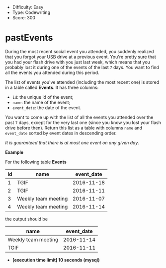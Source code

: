 - Difficulty: Easy
- Type: Codewriting
- Score: 300

# pastEvents

During the most recent social event you attended, you suddenly realized that you forgot your USB drive at a previous event. You're pretty sure that you had your flash drive with you just last week, which means that you probably lost it during one of the events of the last `7` days. You want to find all the events you attended during this period.

The list of events you've attended (including the most recent one) is stored in a table called **Events**. It has three columns:

- `id`: the unique id of the event;
- `name`: the name of the event;
- `event_date`: the date of the event.

You want to come up with the list of all the events you attended over the past `7` days, except for the very last one (since you know you lost your flash drive before then). Return this list as a table with columns `name` and `event_date` sorted by event dates in descending order.

*It is guaranteed that there is at most one event on any given day*.

**Example**

For the following table **Events**

| id   | name                | event_date |
| ---- | ------------------- | ---------- |
| 1    | TGIF                | 2016-11-18 |
| 2    | TGIF                | 2016-11-11 |
| 3    | Weekly team meeting | 2016-11-07 |
| 4    | Weekly team meeting | 2016-11-14 |

the output should be

| name                | event_date |
| ------------------- | ---------- |
| Weekly team meeting | 2016-11-14 |
| TGIF                | 2016-11-11 |

- **[execution time limit] 10 seconds (mysql)**